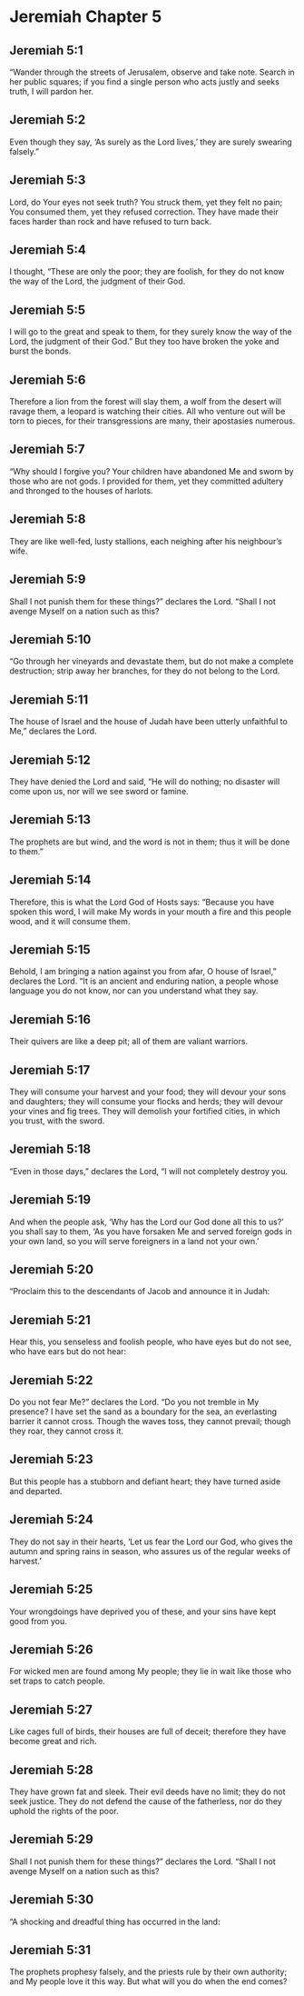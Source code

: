 # Jeremiah Chapter 5

## Jeremiah 5:1

“Wander through the streets of Jerusalem, observe and take note. Search in her public squares; if you find a single person who acts justly and seeks truth, I will pardon her.

## Jeremiah 5:2

Even though they say, ‘As surely as the Lord lives,’ they are surely swearing falsely.”

## Jeremiah 5:3

Lord, do Your eyes not seek truth? You struck them, yet they felt no pain; You consumed them, yet they refused correction. They have made their faces harder than rock and have refused to turn back.

## Jeremiah 5:4

I thought, “These are only the poor; they are foolish, for they do not know the way of the Lord, the judgment of their God.

## Jeremiah 5:5

I will go to the great and speak to them, for they surely know the way of the Lord, the judgment of their God.” But they too have broken the yoke and burst the bonds.

## Jeremiah 5:6

Therefore a lion from the forest will slay them, a wolf from the desert will ravage them, a leopard is watching their cities. All who venture out will be torn to pieces, for their transgressions are many, their apostasies numerous.

## Jeremiah 5:7

“Why should I forgive you? Your children have abandoned Me and sworn by those who are not gods. I provided for them, yet they committed adultery and thronged to the houses of harlots.

## Jeremiah 5:8

They are like well-fed, lusty stallions, each neighing after his neighbour’s wife.

## Jeremiah 5:9

Shall I not punish them for these things?” declares the Lord. “Shall I not avenge Myself on a nation such as this?

## Jeremiah 5:10

“Go through her vineyards and devastate them, but do not make a complete destruction; strip away her branches, for they do not belong to the Lord.

## Jeremiah 5:11

The house of Israel and the house of Judah have been utterly unfaithful to Me,” declares the Lord.

## Jeremiah 5:12

They have denied the Lord and said, “He will do nothing; no disaster will come upon us, nor will we see sword or famine.

## Jeremiah 5:13

The prophets are but wind, and the word is not in them; thus it will be done to them.”

## Jeremiah 5:14

Therefore, this is what the Lord God of Hosts says: “Because you have spoken this word, I will make My words in your mouth a fire and this people wood, and it will consume them.

## Jeremiah 5:15

Behold, I am bringing a nation against you from afar, O house of Israel,” declares the Lord. “It is an ancient and enduring nation, a people whose language you do not know, nor can you understand what they say.

## Jeremiah 5:16

Their quivers are like a deep pit; all of them are valiant warriors.

## Jeremiah 5:17

They will consume your harvest and your food; they will devour your sons and daughters; they will consume your flocks and herds; they will devour your vines and fig trees. They will demolish your fortified cities, in which you trust, with the sword.

## Jeremiah 5:18

“Even in those days,” declares the Lord, “I will not completely destroy you.

## Jeremiah 5:19

And when the people ask, ‘Why has the Lord our God done all this to us?’ you shall say to them, ‘As you have forsaken Me and served foreign gods in your own land, so you will serve foreigners in a land not your own.’

## Jeremiah 5:20

“Proclaim this to the descendants of Jacob and announce it in Judah:

## Jeremiah 5:21

Hear this, you senseless and foolish people, who have eyes but do not see, who have ears but do not hear:

## Jeremiah 5:22

Do you not fear Me?” declares the Lord. “Do you not tremble in My presence? I have set the sand as a boundary for the sea, an everlasting barrier it cannot cross. Though the waves toss, they cannot prevail; though they roar, they cannot cross it.

## Jeremiah 5:23

But this people has a stubborn and defiant heart; they have turned aside and departed.

## Jeremiah 5:24

They do not say in their hearts, ‘Let us fear the Lord our God, who gives the autumn and spring rains in season, who assures us of the regular weeks of harvest.’

## Jeremiah 5:25

Your wrongdoings have deprived you of these, and your sins have kept good from you.

## Jeremiah 5:26

For wicked men are found among My people; they lie in wait like those who set traps to catch people.

## Jeremiah 5:27

Like cages full of birds, their houses are full of deceit; therefore they have become great and rich.

## Jeremiah 5:28

They have grown fat and sleek. Their evil deeds have no limit; they do not seek justice. They do not defend the cause of the fatherless, nor do they uphold the rights of the poor.

## Jeremiah 5:29

Shall I not punish them for these things?” declares the Lord. “Shall I not avenge Myself on a nation such as this?

## Jeremiah 5:30

“A shocking and dreadful thing has occurred in the land:

## Jeremiah 5:31

The prophets prophesy falsely, and the priests rule by their own authority; and My people love it this way. But what will you do when the end comes?
